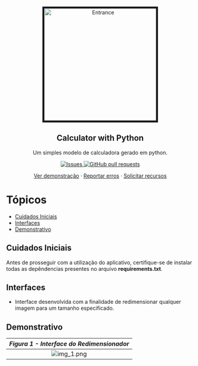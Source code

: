 <p align="center">
 <img border="5px" width="300px" src="https://res.cloudinary.com/sigbel/image/upload/v1677602256/projects/Redimensionador/redimensionador-figure_aj5z5x.png" align="center" alt="Entrance" />
 <h2 align="center">Calculator with Python</h2>
 <p align="center">Um simples modelo de calculadora gerado em python.</p>
</p>

<p align="center">
<a href="https://github.com/Sigbel/Redimensionador-de-Imagens/issues">
    <img alt="Issues" src="https://img.shields.io/github/issues/sigbel/Redimensionador-de-Imagens?color=0088ff" />
</a>
<a href="https://github.com/Sigbel/Redimensionador-de-Imagens/pulls">
    <img alt="GitHub pull requests" src="https://img.shields.io/github/issues-pr/sigbel/Redimensionador-de-Imagens?color=0088ff" />
</a>

</p>
<p align="center">
<a href="#demonstrativo">Ver demonstração</a>
·
<a href="https://github.com/Sigbel/Redimensionador-de-Imagens/issues/new">Reportar erros</a>
·
<a href="https://github.com/Sigbel/Redimensionador-de-Imagens/issues/new">Solicitar recursos</a>
</p>

# Tópicos

- [Cuidados Iniciais](#cuidados-iniciais)
- [Interfaces](#interfaces)
- [Demonstrativo](#demonstrativo)

## Cuidados Iniciais

Antes de prosseguir com a utilização do aplicativo, certifique-se de instalar todas as depêndencias presentes no arquivo **requirements.txt**.

## Interfaces

- Interface desenvolvida com a finalidade de redimensionar qualquer imagem para um tamanho especificado.

## Demonstrativo

|<b>_Figura 1 - Interface do Redimensionador_</b>|
|:--:|
|![img_1.png](https://res.cloudinary.com/sigbel/image/upload/v1677602876/projects/Redimensionador/redimensionador_tu6j6g.png)|
